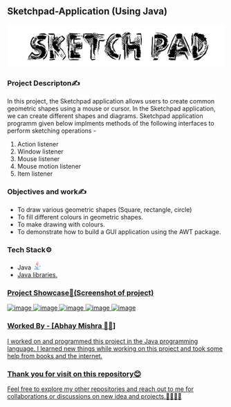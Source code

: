 
## Sketchpad-Application (Using Java)

![Sketchpad logo](https://github.com/abhaymishra24/Sketchpad-Application/blob/main/Sketch-Pad.png)

### Project Descripton✍️
In this project, the Sketchpad application allows users to create common geometric shapes using a mouse or cursor.
In the Sketchpad application, we can create different shapes and diagrams.
Sketchpad application programm given below implments methods of the following interfaces to perform sketching operations -

1. Action listener
2. Window listener
3. Mouse listener
4. Mouse motion listener
5. Item listener

### Objectives and work✍️

- To draw various geometric shapes (Square, rectangle, circle)
- To fill different colours in geometric shapes.
- To make drawing with colours.
- To demonstrate how to build a GUI application using the AWT package.

### Tech Stack⚙️ 

- Java <a href="https://www.java.com" target="_blank" rel="noreferrer"> <img src="https://raw.githubusercontent.com/devicons/devicon/master/icons/java/java-original.svg" alt="java" width="20" height="20"/>
- Java libraries.

### Project Showcase🚀(Screenshot of project)

<img width="400" alt="image" src="https://github.com/user-attachments/assets/b96f2c16-99c8-424f-8587-d4b09e82e606">
<img width="400" alt="image" src="https://github.com/user-attachments/assets/6b7dc7cf-dc3e-4cda-af5d-7e1eeec03ea2">
<img width="400" alt="image" src="https://github.com/user-attachments/assets/0bdafb3d-182d-468d-8095-9ec7bc323932">
<img width="400" alt="image" src="https://github.com/user-attachments/assets/c00592ae-4771-47b4-a1f3-e3c67572705a">
<img width="400" alt="image" src="https://github.com/user-attachments/assets/ac3811e8-3c52-4863-874c-91d42bdc964f">

### Worked By - [Abhay Mishra 🧑‍💻]
I worked on and programmed this project in the Java programming language. 
I learned new things while working on this project and took some help from books and the internet.

### Thank you for visit on this repository😊
Feel free to explore my other repositories and reach out to me for collaborations or discussions on new idea and projects.🤝😊🧑‍💻